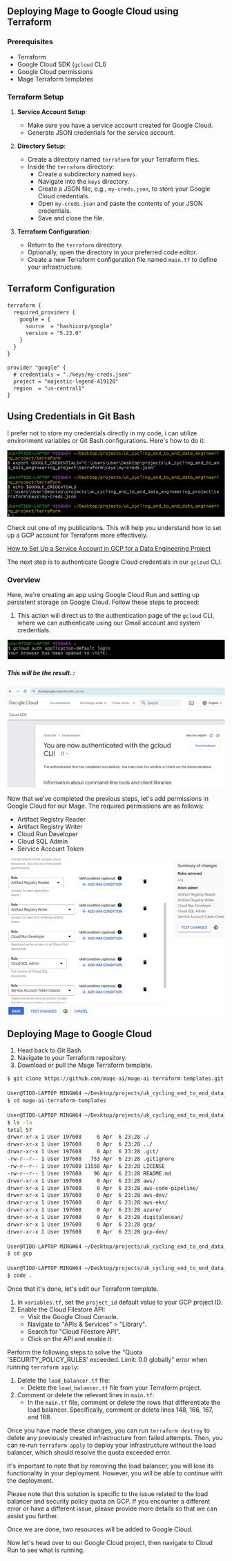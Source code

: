 ## Deploying Mage to Google Cloud using Terraform

### Prerequisites
- Terraform
- Google Cloud SDK (`gcloud` CLI)
- Google Cloud permissions
- Mage Terraform templates

### Terraform Setup

1. **Service Account Setup**:
   - Make sure you have a service account created for Google Cloud.
   - Generate JSON credentials for the service account.

2. **Directory Setup**:
   - Create a directory named `terraform` for your Terraform files.
   - Inside the `terraform` directory:
     - Create a subdirectory named `keys`.
     - Navigate into the `keys` directory.
     - Create a JSON file, e.g., `my-creds.json`, to store your Google Cloud credentials.
     - Open `my-creds.json` and paste the contents of your JSON credentials.
     - Save and close the file.

3. **Terraform Configuration**:
   - Return to the `terraform` directory.
   - Optionally, open the directory in your preferred code editor.
   - Create a new Terraform configuration file named `main.tf` to define your infrastructure.


## Terraform Configuration

```hcl
terraform {
  required_providers {
    google = {
      source  = "hashicorp/google"
      version = "5.23.0"
    }
  }
}

provider "google" {
  # credentials = "./keys/my-creds.json"
  project = "majestic-legend-419120"
  region  = "us-central1"
}

```
## Using Credentials in Git Bash

I prefer not to store my credentials directly in my code, i can utilize environment variables or Git Bash configurations. Here's how to do it:

![Google Credentials in Git Bash](img/google_credentials_bash.png)

Check out one of my publications. This will help you understand how to set up a GCP account for Terraform more effectively.

[How to Set Up a Service Account in GCP for a Data Engineering Project](https://medium.com/@1box/how-to-set-up-a-service-account-in-gcp-for-a-data-engineering-project-5981167e6d29)

The next step is to authenticate Google Cloud credentials in our `gcloud` CLI.

### Overview
Here, we're creating an app using Google Cloud Run and setting up persistent storage on Google Cloud. Follow these steps to proceed:

1. This action will direct us to the authentication page of the `gcloud` CLI, where we can authenticate using our Gmail account and system credentials.

![CLI_authentication](img/authentication.png)

##### This will be the result. :

![gcloud_cli_authentication](img/gcs_confirm.png)


Now that we've completed the previous steps, let's add permissions in Google Cloud for our Mage. The required permissions are as follows:

- Artifact Registry Reader
- Artifact Registry Writer
- Cloud Run Developer
- Cloud SQL Admin
- Service Account Token

![Permissions](img/permissions.png)


## Deploying Mage to Google Cloud

1. Head back to Git Bash.
2. Navigate to your Terraform repository.
3. Download or pull the Mage Terraform template.


```bash
$ git clone https://github.com/mage-ai/mage-ai-terraform-templates.git

User@TIDO-LAPTOP MINGW64 ~/Desktop/projects/uk_cycling_end_to_end_data_engineering_project
$ cd mage-ai-terraform-templates

User@TIDO-LAPTOP MINGW64 ~/Desktop/projects/uk_cycling_end_to_end_data_engineering_project/mage-ai-terraform-templates (master)
$ ls -la
total 57
drwxr-xr-x 1 User 197608     0 Apr  6 23:28 ./
drwxr-xr-x 1 User 197608     0 Apr  6 23:28 ../
drwxr-xr-x 1 User 197608     0 Apr  6 23:28 .git/
-rw-r--r-- 1 User 197608   753 Apr  6 23:28 .gitignore
-rw-r--r-- 1 User 197608 11558 Apr  6 23:28 LICENSE
-rw-r--r-- 1 User 197608    96 Apr  6 23:28 README.md
drwxr-xr-x 1 User 197608     0 Apr  6 23:28 aws/
drwxr-xr-x 1 User 197608     0 Apr  6 23:28 aws-code-pipeline/
drwxr-xr-x 1 User 197608     0 Apr  6 23:28 aws-dev/
drwxr-xr-x 1 User 197608     0 Apr  6 23:28 aws-eks/
drwxr-xr-x 1 User 197608     0 Apr  6 23:28 azure/
drwxr-xr-x 1 User 197608     0 Apr  6 23:28 digitalocean/
drwxr-xr-x 1 User 197608     0 Apr  6 23:28 gcp/
drwxr-xr-x 1 User 197608     0 Apr  6 23:28 gcp-dev/

User@TIDO-LAPTOP MINGW64 ~/Desktop/projects/uk_cycling_end_to_end_data_engineering_project/mage-ai-terraform-templates (master)
$ cd gcp

User@TIDO-LAPTOP MINGW64 ~/Desktop/projects/uk_cycling_end_to_end_data_engineering_project/mage-ai-terraform-templates/gcp (master)
$ code .
 ```

Once that it's done, let's edit our Terraform template.

1. In `variables.tf`, set the `project_id` default value to your GCP project ID.
2. Enable the Cloud Filestore API:
   - Visit the Google Cloud Console.
   - Navigate to "APIs & Services" > "Library".
   - Search for "Cloud Filestore API".
   - Click on the API and enable it.

Perform the following steps to solve the "Quota 'SECURITY_POLICY_RULES' exceeded. Limit: 0.0 globally" error when running `terraform apply`:

1. Delete the `load_balancer.tf` file:
   - Delete the `load_balancer.tf` file from your Terraform project.
2. Comment or delete the relevant lines in `main.tf`:
   - In the `main.tf` file, comment or delete the rows that differentiate the load balancer. Specifically, comment or delete lines 148, 166, 167, and 168.

Once you have made these changes, you can run `terraform destroy` to delete any previously created infrastructure from failed attempts. Then, you can re-run `terraform apply` to deploy your infrastructure without the load balancer, which should resolve the quota exceeded error.

It's important to note that by removing the load balancer, you will lose its functionality in your deployment. However, you will be able to continue with the deployment.

Please note that this solution is specific to the issue related to the load balancer and security policy quota on GCP. If you encounter a different error or have a different issue, please provide more details so that we can assist you further.

Once we are done, two resources will be added to Google Cloud.

Now let's head over to our Google Cloud project, then navigate to Cloud Run to see what is running.






